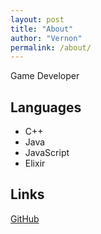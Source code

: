 ```yaml
---
layout: post
title: "About"
author: "Vernon"
permalink: /about/
---
```


Game Developer

## Languages
- C++
- Java
- JavaScript
- Elixir

## Links
[GitHub](https://github.com/Fades)
